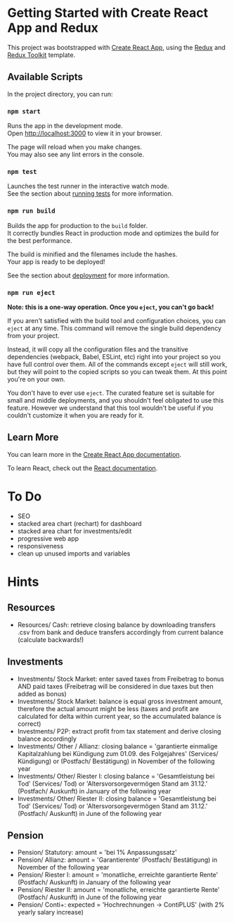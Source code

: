 # Getting Started with Create React App and Redux

This project was bootstrapped with [Create React App](https://github.com/facebook/create-react-app), using the [Redux](https://redux.js.org/) and [Redux Toolkit](https://redux-toolkit.js.org/) template.

## Available Scripts

In the project directory, you can run:

### `npm start`

Runs the app in the development mode.\
Open [http://localhost:3000](http://localhost:3000) to view it in your browser.

The page will reload when you make changes.\
You may also see any lint errors in the console.

### `npm test`

Launches the test runner in the interactive watch mode.\
See the section about [running tests](https://facebook.github.io/create-react-app/docs/running-tests) for more information.

### `npm run build`

Builds the app for production to the `build` folder.\
It correctly bundles React in production mode and optimizes the build for the best performance.

The build is minified and the filenames include the hashes.\
Your app is ready to be deployed!

See the section about [deployment](https://facebook.github.io/create-react-app/docs/deployment) for more information.

### `npm run eject`

**Note: this is a one-way operation. Once you `eject`, you can't go back!**

If you aren't satisfied with the build tool and configuration choices, you can `eject` at any time. This command will remove the single build dependency from your project.

Instead, it will copy all the configuration files and the transitive dependencies (webpack, Babel, ESLint, etc) right into your project so you have full control over them. All of the commands except `eject` will still work, but they will point to the copied scripts so you can tweak them. At this point you're on your own.

You don't have to ever use `eject`. The curated feature set is suitable for small and middle deployments, and you shouldn't feel obligated to use this feature. However we understand that this tool wouldn't be useful if you couldn't customize it when you are ready for it.

## Learn More

You can learn more in the [Create React App documentation](https://facebook.github.io/create-react-app/docs/getting-started).

To learn React, check out the [React documentation](https://reactjs.org/).

# To Do

- SEO
- stacked area chart (rechart) for dashboard
- stacked area chart for investments/edit
- progressive web app
- responsiveness
- clean up unused imports and variables

# Hints

## Resources
- Resources/ Cash: retrieve closing balance by downloading transfers .csv from bank and deduce transfers accordingly from current balance (calculate backwards!)

## Investments
- Investments/ Stock Market: enter saved taxes from Freibetrag to bonus AND paid taxes (Freibetrag will be considered in due taxes but then added as bonus)
- Investments/ Stock Market: balance is equal gross investment amount, therefore the actual amount might be less (taxes and profit are calculated for delta within current year, so the accumulated balance is correct)
- Investments/ P2P: extract profit from tax statement and derive closing balance accordingly
- Investments/ Other / Allianz: closing balance = 'garantierte einmalige Kapitalzahlung bei Kündigung zum 01.09. des Folgejahres' (Services/ Kündigung) or (Postfach/ Bestätigung) in November of the following year
- Investments/ Other/ Riester I: closing balance = 'Gesamtleistung bei Tod' (Services/ Tod) or 'Altersvorsorgevermögen Stand am 31.12.' (Postfach/ Auskunft) in January of the following year
- Investments/ Other/ Riester II: closing balance = 'Gesamtleistung bei Tod' (Services/ Tod) or 'Altersvorsorgevermögen Stand am 31.12.' (Postfach/ Auskunft) in June of the following year

## Pension
- Pension/ Statutory: amount = 'bei 1% Anpassungssatz'
- Pension/ Allianz: amount = 'Garantierente' (Postfach/ Bestätigung) in November of the following year
- Pension/ Riester I: amount = 'monatliche, erreichte garantierte Rente' (Postfach/ Auskunft) in January of the following year 
- Pension/ Riester II: amount = 'monatliche, erreichte garantierte Rente' (Postfach/ Auskunft) in June of the following year 
- Pension/ Conti+: expected = 'Hochrechnungen -> ContiPLUS' (with 2% yearly salary increase)




